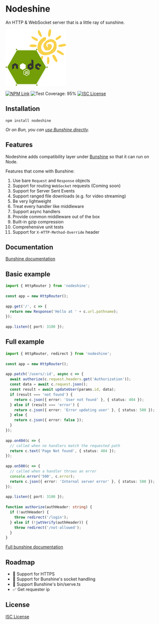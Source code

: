# Nodeshine

An HTTP & WebSocket server that is a little ray of sunshine.

<img alt="Nodeshine Logo" src="https://github.com/kensnyder/nodeshine/raw/main/assets/nodeshine-logo.png?v=0.13.1" width="200" height="187" />

[![NPM Link](https://img.shields.io/npm/v/nodeshine?v=0.13.1)](https://npmjs.com/package/nodeshine)
![Test Coverage: 95%](https://badgen.net/static/test%20coverage/95%25/green?v=0.13.1)
[![ISC License](https://img.shields.io/npm/l/nodeshine.svg?v=0.13.1)](https://opensource.org/licenses/ISC)

## Installation

```shell
npm install nodeshine
```

_Or on Bun, you can
[use Bunshine directly](https://npmjs.com/package/bunshine)._

## Features

Nodeshine adds compatibility layer under
[Bunshine](https://npmjs.com/package/bunshine) so that it can run on Node.

Features that come with Bunshine:

1. Use bare `Request` and `Response` objects
2. Support for routing `WebSocket` requests (Coming soon)
3. Support for Server Sent Events
4. Support ranged file downloads (e.g. for video streaming)
5. Be very lightweight
6. Treat every handler like middleware
7. Support async handlers
8. Provide common middleware out of the box
9. Built-in gzip compression
10. Comprehensive unit tests
11. Support for `X-HTTP-Method-Override` header

## Documentation

[Bunshine documentation](https://github.com/kensnyder/bunshine#readme)

## Basic example

```ts
import { HttpRouter } from 'nodeshine';

const app = new HttpRouter();

app.get('/', c => {
  return new Response('Hello at ' + c.url.pathname);
});

app.listen({ port: 3100 });
```

## Full example

```ts
import { HttpRouter, redirect } from 'nodeshine';

const app = new HttpRouter();

app.patch('/users/:id', async c => {
  await authorize(c.request.headers.get('Authorization'));
  const data = await c.request.json();
  const result = await updateUser(params.id, data);
  if (result === 'not found') {
    return c.json({ error: 'User not found' }, { status: 404 });
  } else if (result === 'error') {
    return c.json({ error: 'Error updating user' }, { status: 500 });
  } else {
    return c.json({ error: false });
  }
});

app.on404(c => {
  // called when no handlers match the requested path
  return c.text('Page Not found', { status: 404 });
});

app.on500(c => {
  // called when a handler throws an error
  console.error('500', c.error);
  return c.json({ error: 'Internal server error' }, { status: 500 });
});

app.listen({ port: 3100 });

function authorize(authHeader: string) {
  if (!authHeader) {
    throw redirect('/login');
  } else if (!jwtVerify(authHeader)) {
    throw redirect('/not-allowed');
  }
}
```

[Full bunshine documentation](https://github.com/kensnyder/bunshine#readme)

## Roadmap

- 🔲 Support for HTTPS
- 🔲 Support for Bunshine's socket handling
- 🔲 Support Bunshine's bin/serve.ts
- ✅ Get requester ip

## License

[ISC License](./LICENSE.md)
